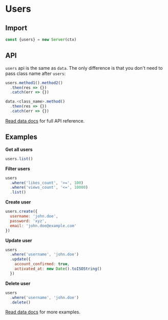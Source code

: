 # Users

## Import

```js
const {users} = new Server(ctx)
```

## API

`users` api is the same as `data`. The only difference is that you don't need to pass class name after `users`:

```js
users.method1().method2()
  .then(res => {})
  .catch(err => {})

data.<class_name>.method()
  .then(res => {})
  .catch(err => {})
```

[Read data docs](/docs/data.md) for full API reference.

## Examples

**Get all users**

```js
users.list()
```

**Filter users**

```js
users
  .where('likes_count', '>=', 100)
  .where('views_count', '<=', 10000)
  .list()
```

**Create user**

```js
users.create({
  username: 'john.doe',
  password: 'xyz',
  email: 'john.doe@example.com'
})
```

**Update user**

```js
users
  .where('username', 'john.doe')
  .update({
    account_confirmed: true,
    activated_at: new Date().toISOString()
  })
```

**Delete user**

```js
users
  .where('username', 'john.doe')
  .delete()
```

[Read data docs](/docs/data.md) for more examples.
